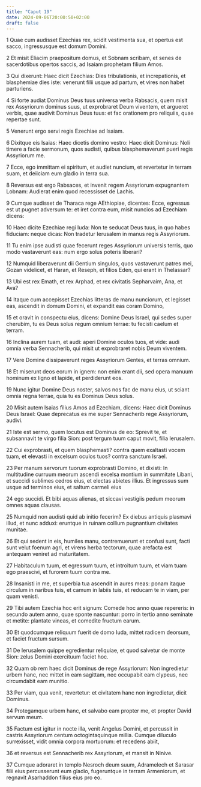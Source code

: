 ```yaml
---
title: "Caput 19"
date: 2024-09-06T20:00:50+02:00
draft: false
---
```



1 Quae cum audisset Ezechias rex, scidit vestimenta sua, et opertus est sacco, ingressusque est domum Domini.

2 Et misit Eliacim praepositum domus, et Sobnam scribam, et senes de sacerdotibus opertos saccis, ad Isaiam prophetam filium Amos.

3 Qui dixerunt: Haec dicit Ezechias: Dies tribulationis, et increpationis, et blasphemiae dies iste: venerunt filii usque ad partum, et vires non habet parturiens.

4 Si forte audiat Dominus Deus tuus universa verba Rabsacis, quem misit rex Assyriorum dominus suus, ut exprobraret Deum viventem, et argueret verbis, quae audivit Dominus Deus tuus: et fac orationem pro reliquiis, quae repertae sunt.

5 Venerunt ergo servi regis Ezechiae ad Isaiam.

6 Dixitque eis Isaias: Haec dicetis domino vestro: Haec dicit Dominus: Noli timere a facie sermonum, quos audisti, quibus blasphemaverunt pueri regis Assyriorum me.

7 Ecce, ego immittam ei spiritum, et audiet nuncium, et revertetur in terram suam, et deiiciam eum gladio in terra sua.

8 Reversus est ergo Rabsaces, et invenit regem Assyriorum expugnantem Lobnam: Audierat enim quod recessisset de Lachis.

9 Cumque audisset de Tharaca rege AEthiopiae, dicentes: Ecce, egressus est ut pugnet adversum te: et iret contra eum, misit nuncios ad Ezechiam dicens:

10 Haec dicite Ezechiae regi Iuda: Non te seducat Deus tuus, in quo habes fiduciam: neque dicas: Non tradetur Ierusalem in manus regis Assyriorum.

11 Tu enim ipse audisti quae fecerunt reges Assyriorum universis terris, quo modo vastaverunt eas: num ergo solus poteris liberari?

12 Numquid liberaverunt dii Gentium singulos, quos vastaverunt patres mei, Gozan videlicet, et Haran, et Reseph, et filios Eden, qui erant in Thelassar?

13 Ubi est rex Emath, et rex Arphad, et rex civitatis Sepharvaim, Ana, et Ava?

14 Itaque cum accepisset Ezechias litteras de manu nunciorum, et legisset eas, ascendit in domum Domini, et expandit eas coram Domino,

15 et oravit in conspectu eius, dicens: Domine Deus Israel, qui sedes super cherubim, tu es Deus solus regum omnium terrae: tu fecisti caelum et terram.

16 Inclina aurem tuam, et audi: aperi Domine oculos tuos, et vide: audi omnia verba Sennacherib, qui misit ut exprobraret nobis Deum viventem.

17 Vere Domine dissipaverunt reges Assyriorum Gentes, et terras omnium.

18 Et miserunt deos eorum in ignem: non enim erant dii, sed opera manuum hominum ex ligno et lapide, et perdiderunt eos.

19 Nunc igitur Domine Deus noster, salvos nos fac de manu eius, ut sciant omnia regna terrae, quia tu es Dominus Deus solus.

20 Misit autem Isaias filius Amos ad Ezechiam, dicens: Haec dicit Dominus Deus Israel: Quae deprecatus es me super Sennacherib rege Assyriorum, audivi.

21 Iste est sermo, quem locutus est Dominus de eo: Sprevit te, et subsannavit te virgo filia Sion: post tergum tuum caput movit, filia Ierusalem.

22 Cui exprobrasti, et quem blasphemasti? contra quem exaltasti vocem tuam, et elevasti in excelsum oculos tuos? contra sanctum Israel.

23 Per manum servorum tuorum exprobrasti Domino, et dixisti: In multitudine curruum meorum ascendi excelsa montium in summitate Libani, et succidi sublimes cedros eius, et electas abietes illius. Et ingressus sum usque ad terminos eius, et saltum carmeli eius

24 ego succidi. Et bibi aquas alienas, et siccavi vestigiis pedum meorum omnes aquas clausas.

25 Numquid non audisti quid ab initio fecerim? Ex diebus antiquis plasmavi illud, et nunc adduxi: eruntque in ruinam collium pugnantium civitates munitae.

26 Et qui sedent in eis, humiles manu, contremuerunt et confusi sunt, facti sunt velut foenum agri, et virens herba tectorum, quae arefacta est antequam veniret ad maturitatem.

27 Habitaculum tuum, et egressum tuum, et introitum tuum, et viam tuam ego praescivi, et furorem tuum contra me.

28 Insanisti in me, et superbia tua ascendit in aures meas: ponam itaque circulum in naribus tuis, et camum in labiis tuis, et reducam te in viam, per quam venisti.

29 Tibi autem Ezechia hoc erit signum: Comede hoc anno quae repereris: in secundo autem anno, quae sponte nascuntur: porro in tertio anno seminate et metite: plantate vineas, et comedite fructum earum.

30 Et quodcumque reliquum fuerit de domo Iuda, mittet radicem deorsum, et faciet fructum sursum.

31 De Ierusalem quippe egredientur reliquiae, et quod salvetur de monte Sion: zelus Domini exercituum faciet hoc.

32 Quam ob rem haec dicit Dominus de rege Assyriorum: Non ingredietur urbem hanc, nec mittet in eam sagittam, nec occupabit eam clypeus, nec circumdabit eam munitio.

33 Per viam, qua venit, revertetur: et civitatem hanc non ingredietur, dicit Dominus.

34 Protegamque urbem hanc, et salvabo eam propter me, et propter David servum meum.

35 Factum est igitur in nocte illa, venit Angelus Domini, et percussit in castris Assyriorum centum octogintaquinque millia. Cumque diluculo surrexisset, vidit omnia corpora mortuorum: et recedens abiit,

36 et reversus est Sennacherib rex Assyriorum, et mansit in Ninive.

37 Cumque adoraret in templo Nesroch deum suum, Adramelech et Sarasar filii eius percusserunt eum gladio, fugeruntque in terram Armeniorum, et regnavit Asarhaddon filius eius pro eo.

